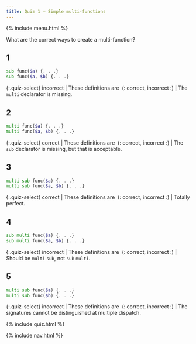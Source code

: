 ```yaml
---
title: Quiz 1 — Simple multi-functions
---
```


{% include menu.html %}

What are the correct ways to create a multi-function?

## 1

```raku
sub func($a) {. . .}
sub func($a, $b) {. . .}
```

{:.quiz-select}
incorrect | These definitions are&nbsp; (: correct, incorrect :) | The `multi` declarator is missing.

## 2

```raku
multi func($a) {. . .}
multi func($a, $b) {. . .}
```

{:.quiz-select}
correct | These definitions are&nbsp; (: correct, incorrect :) | The `sub` declarator is missing, but that is acceptable.

## 3

```raku
multi sub func($a) {. . .}
multi sub func($a, $b) {. . .}
```

{:.quiz-select}
correct | These definitions are&nbsp; (: correct, incorrect :) | Totally perfect.

## 4

```raku
sub multi func($a) {. . .}
sub multi func($a, $b) {. . .}
```

{:.quiz-select}
incorrect | These definitions are&nbsp; (: correct, incorrect :) | Should be `multi` `sub`, not `sub` `multi`.

## 5

```raku
multi sub func($a) {. . .}
multi sub func($b) {. . .}
```

{:.quiz-select}
incorrect | These definitions are&nbsp; (: correct, incorrect :) | The signatures cannot be distinguished at multiple dispatch.


{% include quiz.html %}

{% include nav.html %}
